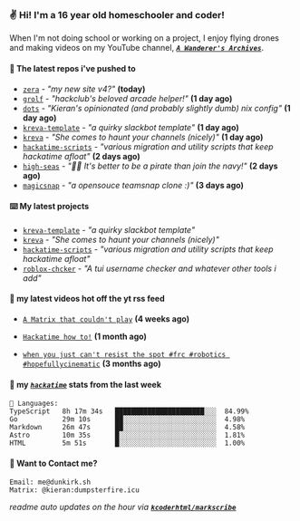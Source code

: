 ### ✌️ Hi! I'm a 16 year old homeschooler and coder!

When I'm not doing school or working on a project, I enjoy flying drones and making videos on my YouTube channel, [**_`A Wanderer's Archives`_**](https://youtube.com/@wanderer.archives).

#### 👷 The latest repos i've pushed to

- [`zera`](https://github.com/kcoderhtml/zera) - _"my new site v4?"_ **(today)**
- [`grolf`](https://github.com/kcoderhtml/grolf) - _"hackclub's beloved arcade helper!"_ **(1 day ago)**
- [`dots`](https://github.com/kcoderhtml/dots) - _"Kieran's opinionated (and probably slightly dumb) nix config"_ **(1 day ago)**
- [`kreva-template`](https://github.com/kcoderhtml/kreva-template) - _"a quirky slackbot template"_ **(1 day ago)**
- [`kreva`](https://github.com/kcoderhtml/kreva) - _"She comes to haunt your channels (nicely)"_ **(1 day ago)**
- [`hackatime-scripts`](https://github.com/kcoderhtml/hackatime-scripts) - _"various migration and utility scripts that keep hackatime afloat"_ **(2 days ago)**
- [`high-seas`](https://github.com/hackclub/high-seas) - _"🏴‍☠️ It's better to be a pirate than join the navy!"_ **(2 days ago)**
- [`magicsnap`](https://github.com/kcoderhtml/magicsnap) - _"a opensouce teamsnap clone :)"_ **(3 days ago)**

#### ⌨️ My latest projects

- [`kreva-template`](https://github.com/kcoderhtml/kreva-template) - _"a quirky slackbot template"_
- [`kreva`](https://github.com/kcoderhtml/kreva) - _"She comes to haunt your channels (nicely)"_
- [`hackatime-scripts`](https://github.com/kcoderhtml/hackatime-scripts) - _"various migration and utility scripts that keep hackatime afloat"_
- [`roblox-chcker`](https://github.com/kcoderhtml/roblox-chcker) - _"A tui username checker and whatever other tools i add"_

#### 🍿 my latest videos hot off the yt rss feed

- [`A Matrix that couldn't play`](https://www.youtube.com/watch?v=NodwjZF7uZw) **(4 weeks ago)**

- [`Hackatime how to!`](https://www.youtube.com/watch?v=eKoD9yyr1To) **(1 month ago)**

- [`when you just can't resist the spot #frc #robotics #hopefullycinematic`](https://www.youtube.com/watch?v=Y7SZ_TDleGM) **(3 months ago)**



#### 📡 my [_`hackatime`_](https://waka.hackclub.com) stats from the last week

```text
💾 Languages:
TypeScript   8h 17m 34s   ██████████████████████░░░  84.99%
Go           29m 10s      ██░░░░░░░░░░░░░░░░░░░░░░░  4.98%
Markdown     26m 47s      ██░░░░░░░░░░░░░░░░░░░░░░░  4.58%
Astro        10m 35s      █░░░░░░░░░░░░░░░░░░░░░░░░  1.81%
HTML         5m 51s       █░░░░░░░░░░░░░░░░░░░░░░░░  1.00%
```

#### 📮 Want to Contact me?

```text
Email: me@dunkirk.sh
Matrix: @kieran:dumpsterfire.icu
```

_readme auto updates on the hour via [**`kcoderhtml/markscribe`**](https://github.com/kcoderhtml/markscribe)_

